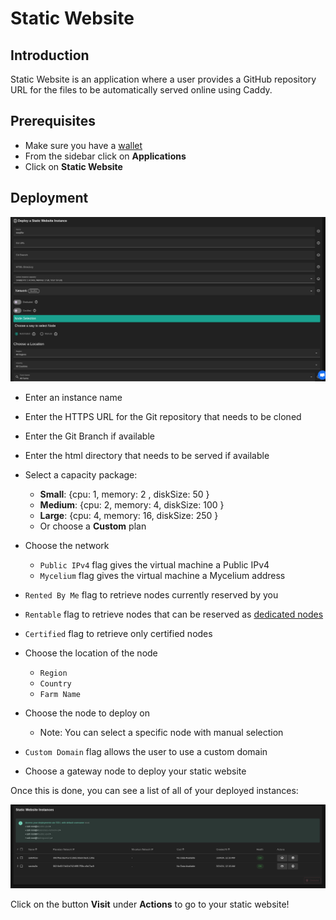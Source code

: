 <h1> Static Website </h1>

## Introduction

Static Website is an application where a user provides a GitHub repository URL for the files to be automatically served online using Caddy.

## Prerequisites

- Make sure you have a [wallet](../wallet_connector.md)
- From the sidebar click on **Applications**
- Click on **Static Website**

## Deployment

![ ](./img/staticwebsite.png)

- Enter an instance name

- Enter the HTTPS URL for the Git repository that needs to be cloned

- Enter the Git Branch if available

- Enter the html directory that needs to be served if available

- Select a capacity package:

  - **Small**: {cpu: 1, memory: 2 , diskSize: 50 }
  - **Medium**: {cpu: 2, memory: 4, diskSize: 100 }
  - **Large**: {cpu: 4, memory: 16, diskSize: 250 }
  - Or choose a **Custom** plan
- Choose the network
   - `Public IPv4` flag gives the virtual machine a Public IPv4
   - `Mycelium` flag gives the virtual machine a Mycelium address
- `Rented By Me` flag to retrieve nodes currently reserved by you
- `Rentable` flag to retrieve nodes that can be reserved as [dedicated nodes](../deploy/node_finder.md#dedicated-nodes)
- `Certified` flag to retrieve only certified nodes
- Choose the location of the node
  - `Region`
  - `Country`
  - `Farm Name`
- Choose the node to deploy on
  - Note: You can select a specific node with manual selection
- `Custom Domain` flag allows the user to use a custom domain
- Choose a gateway node to deploy your static website

Once this is done, you can see a list of all of your deployed instances:

![ ](./img/staticwebsite_list.png)

Click on the button **Visit** under **Actions** to go to your static website!
